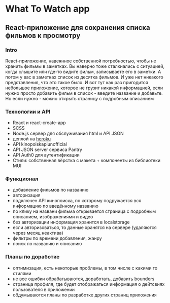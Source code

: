 # What To Watch app

## React-приложение для сохранения списка фильмов к просмотру

### Intro
React-приложение, навеянное собственной потребностью, чтобы не хранить фильмы в заметках.
Вы наверно тоже сталкиались с ситуацией, когда слышите или где-то видите фильм, записываете его в заметки. А потом у вас в заметках список из десятка фильмов. И уже нет никакого представления, что это такое было.
И вот тут как раз пригодится небольшое приложение, которое не грузит никакой информацией, если нужно просто добавить фильм в список - введите название и добавьте. Но если нужно - можно открыть страницу с подробным описанием

### Технологии и API

* React и react-create-app
* SCSS
* Node.js сервер для обслуживания html и API JSON
* деплой на [heroku](https://towatchapp.herokuapp.com/)
* API kinopoiskapiunofficial
* API JSON server сервиса Pantry
* API Auth0 для аутентификации
* Стили: собственная вёрстка с макета + компоненты из библиотеки MUI


### Функционал

* добавление фильмов по названию
* авторизация
* подключен API кинопоиска, по которому подружается вся информацию по введённому названию
* по клику на названи фильма открывается страница с подробным описанием, изображениями и видео
* без авторизации информация хранится в localstorage
* если авторизоваться, то данные хранятся на сервере (удаляются через месяц неактива)
* фильтры по времени добавления, жанру
* поиск по названию и описанию

### Планы по доработке

* оптимизация, есть некоторые проблемы, в том числе с какими то стилями
* не все ошибки обрабатываются, доработать, добавить bounders
* страница профиля, где будет отображаться информация о дейтсвиях пользователя в приложении
* обдумываются планы по разработке других страниц приложения
